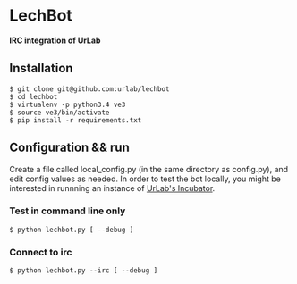 # LechBot
**IRC integration of UrLab**

## Installation

    $ git clone git@github.com:urlab/lechbot
    $ cd lechbot
    $ virtualenv -p python3.4 ve3
    $ source ve3/bin/activate
    $ pip install -r requirements.txt

## Configuration && run

Create a file called local_config.py (in the same directory as config.py), and edit config values as needed.
In order to test the bot locally, you might be interested in runnning an instance of [UrLab's Incubator](https://github.com/UrLab/incubator).

### Test in command line only

`$ python lechbot.py [ --debug ]`

### Connect to irc

`$ python lechbot.py --irc [ --debug ]`

